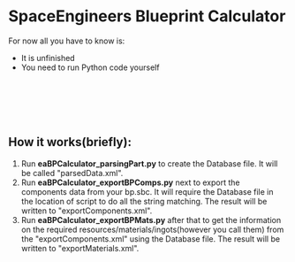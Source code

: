 # SpaceEngineers Blueprint Calculator
For now all you have to know is:
* It is unfinished
* You need to run Python code yourself
<br/><br/>
<br/><br/>
<br/><br/>
## How it works(briefly):
1. Run **eaBPCalculator_parsingPart.py** to create the Database file. It will be called "parsedData.xml".
2. Run **eaBPCalculator_exportBPComps.py** next to export the components data from your bp.sbc. It will require the Database file in the location of script to do all the string matching. The result will be written to "exportComponents.xml".
3. Run **eaBPCalculator_exportBPMats.py** after that to get the information on the required resources/materials/ingots(however you call them) from the "exportComponents.xml" using the Database file. The result will be written to "exportMaterials.xml".
